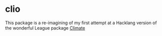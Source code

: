 # clio
This package is a re-imagining of my first attempt at a Hacklang version of the wonderful League package [Climate](http://climate.thephpleague.com/)
